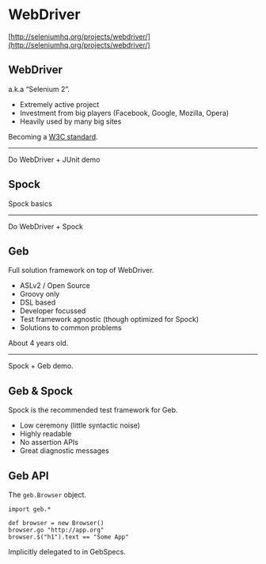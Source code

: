 # WebDriver

[http://seleniumhq.org/projects/webdriver/](http://seleniumhq.org/projects/webdriver/)

## WebDriver

a.k.a “Selenium 2”.

* Extremely active project
* Investment from big players (Facebook, Google, Mozilla, Opera)
* Heavily used by many big sites

Becoming a [W3C standard](http://dvcs.w3.org/hg/webdriver/raw-file/515b648d58ff/webdriver-spec.html).

---

Do WebDriver + JUnit demo

## Spock

Spock basics

---

Do WebDriver + Spock

## Geb

Full solution framework on top of WebDriver.

* ASLv2 / Open Source
* Groovy only
* DSL based
* Developer focussed
* Test framework agnostic (though optimized for Spock)
* Solutions to common problems

About 4 years old.

---

Spock + Geb demo.

## Geb & Spock

Spock is the recommended test framework for Geb.

* Low ceremony (little syntactic noise)
* Highly readable
* No assertion APIs
* Great diagnostic messages

## Geb API

The `geb.Browser` object.

    import geb.*
    
    def browser = new Browser()
    browser.go "http://app.org"
    browser.$("h1").text == "Some App"

Implicitly delegated to in GebSpecs.
